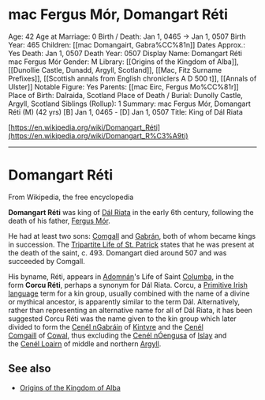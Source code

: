 # mac Fergus Mór, Domangart Réti

Age: 42
Age at Marriage: 0
Birth / Death: Jan 1, 0465 → Jan 1, 0507
Birth Year: 465
Children: [[mac Domangairt, Gabra%CC%81n]]
Dates Approx.: Yes
Death: Jan 1, 0507
Death Year: 0507
Display Name: Domangart Réti mac Fergus Mór
Gender: M
Library: [[Origins of the Kingdom of Alba]], [[Dunollie Castle, Dunadd, Argyll, Scotland]], [[Mac, Fitz Surname Prefixes]], [[Scottish annals from English chroniclers A D 500 t]], [[Annals of Ulster]]
Notable Figure: Yes
Parents: [[mac Eirc, Fergus Mo%CC%81r]]
Place of Birth: Dalraida, Scotland
Place of Death / Burial: Dunolly Castle, Argyll, Scotland
Siblings (Rollup): 1
Summary: mac Fergus Mór, Domangart Réti (M) (42 yrs)
[B] Jan 1, 0465 - [D] Jan 1, 0507
Title: King of Dál Riata

[https://en.wikipedia.org/wiki/Domangart_Réti](https://en.wikipedia.org/wiki/Domangart_R%C3%A9ti)

---

# Domangart Réti

From Wikipedia, the free encyclopedia

**Domangart Réti** was king of [Dál Riata](https://en.wikipedia.org/wiki/D%C3%A1l_Riata) in the early 6th century, following the death of his father, [Fergus Mór](https://en.wikipedia.org/wiki/Fergus_M%C3%B3r).

He had at least two sons: [Comgall](https://en.wikipedia.org/wiki/Comgall_mac_Domangairt) and [Gabrán](https://en.wikipedia.org/wiki/Gabr%C3%A1n_mac_Domangairt), both of whom became kings in succession. The [Tripartite Life of St. Patrick](https://en.wikipedia.org/wiki/Tripartite_Life_of_St._Patrick) states that he was present at the death of the saint, c. 493. Domangart died around 507 and was succeeded by Comgall.

His byname, Réti, appears in [Adomnán](https://en.wikipedia.org/wiki/Adomn%C3%A1n)'s Life of Saint [Columba](https://en.wikipedia.org/wiki/Columba), in the form **Corcu Réti**, perhaps a synonym for Dál Riata. Corcu, a [Primitive Irish language](https://en.wikipedia.org/wiki/Primitive_Irish_language) term for a kin group, usually combined with the name of a divine or mythical ancestor, is apparently similar to the term Dál. Alternatively, rather than representing an alternative name for all of Dál Riata, it has been suggested Corcu Réti was the name given to the kin group which later divided to form the [Cenél nGabráin](https://en.wikipedia.org/wiki/Cen%C3%A9l_nGabr%C3%A1in) of [Kintyre](https://en.wikipedia.org/wiki/Kintyre) and the [Cenél Comgaill](https://en.wikipedia.org/wiki/Cen%C3%A9l_Comgaill) of [Cowal](https://en.wikipedia.org/wiki/Cowal), thus excluding the [Cenél nÓengusa](https://en.wikipedia.org/wiki/Cen%C3%A9l_n%C3%93engusa) of [Islay](https://en.wikipedia.org/wiki/Islay) and the [Cenél Loairn](https://en.wikipedia.org/wiki/Cen%C3%A9l_Loairn) of middle and northern [Argyll](https://en.wikipedia.org/wiki/Argyll).

## See also

- [Origins of the Kingdom of Alba](https://en.wikipedia.org/wiki/Origins_of_the_Kingdom_of_Alba)